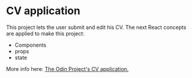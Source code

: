 # CV application

This project lets the user submit and edit his CV. The next React concepts are applied to make this project:

- Components
- props
- state

More info here: [The Odin Project's CV application.](https://www.theodinproject.com/lessons/react-new-cv-application)
